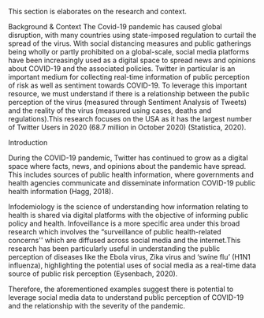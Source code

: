 This section is elaborates on the research and context.

Background & Context
The Covid-19 pandemic has caused global disruption, with many countries using state-imposed regulation to curtail the spread of the virus. With social distancing measures and public gatherings being wholly or partly prohibited on a global-scale, social media platforms have been increasingly used as a digital space to spread news and opinions about COVID-19 and the associated policies.
​
Twitter in particular is an important medium for collecting real-time information of public perception of risk as well as sentiment towards COVID-19.  To leverage this important resource, we must understand if there is a relationship between the public perception of the virus (measured through Sentiment Analysis of Tweets) and the reality of the virus (measured using cases, deaths and regulations).This research focuses on the USA as it has the largest number of Twitter Users in 2020 (68.7 million in October 2020) (Statistica, 2020). 

Introduction

During the COVID-19 pandemic, Twitter has continued to grow as a digital space where facts, news, and opinions about the pandemic have spread. This includes sources of public health information, where governments and health agencies communicate and disseminate information COVID-19 public health information (Hagg, 2018). 

Infodemiology is the science of understanding how information relating to health is shared via digital platforms with the objective of informing public policy and health. Infoveillance is a more specific area under this broad research which involves the “surveillance of public health-related concerns'' which are diffused across social media and the internet.This research has been particularly useful in understanding the public perception of diseases like the Ebola virus, Zika virus and ‘swine flu’ (H1N1 influenza), highlighting the potential uses of social media as a real-time data source of public risk perception (Eysenbach, 2020). 

Therefore, the aforementioned examples suggest there is potential to leverage social media data to understand public perception of COVID-19 and the relationship with the severity of the pandemic.
